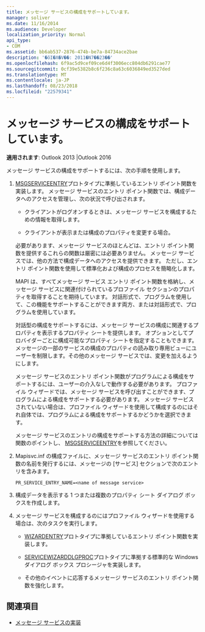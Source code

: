 ```yaml
---
title: メッセージ サービスの構成をサポートしています。
manager: soliver
ms.date: 11/16/2014
ms.audience: Developer
localization_priority: Normal
api_type:
- COM
ms.assetid: bb6ab537-2876-474b-be7a-84734ace2bae
description: '�ŏI�X�V��: 2011�N7��23��'
ms.openlocfilehash: 6f9ac5d9cef09ce6d4f3006ecc804db6291cae77
ms.sourcegitcommit: 0cf39e5382b8c6f236c8a63c6036849ed3527ded
ms.translationtype: MT
ms.contentlocale: ja-JP
ms.lasthandoff: 08/23/2018
ms.locfileid: "22579341"
---
```

# <a name="supporting-message-service-configuration"></a>メッセージ サービスの構成をサポートしています。
  
**適用されます**: Outlook 2013 |Outlook 2016 
  
メッセージ サービスの構成をサポートするには、次の手順を使用します。
  
1. [MSGSERVICEENTRY](msgserviceentry.md)プロトタイプに準拠しているエントリ ポイント関数を実装します。 メッセージ サービスのエントリ ポイント関数では、構成データへのアクセスを管理し、次の状況で呼び出されます。 
    
   - クライアントがログオンするときは、メッセージ サービスを構成するための情報を取得します。
    
   - クライアントが表示または構成のプロパティを変更する場合。 
    
   必要があります、メッセージ サービスのほとんどは、エントリ ポイント関数を提供するこれらの関数は厳密には必要ありません。 メッセージ サービスでは、他の方法で構成データへのアクセスを提供できます。 ただし、エントリ ポイント関数を使用して標準化および構成のプロセスを簡略化します。
    
   MAPI は、すべてメッセージ サービス エントリ ポイント関数を格納し、メッセージ サービスに関連付けられているプロファイル セクションのプロパティを取得することを期待しています。 対話形式で、プログラムを使用して、この機能をサポートすることができます両方、または対話形式で、プログラムを使用しています。
    
   対話型の構成をサポートするには、メッセージ サービスの構成に関連するプロパティを表示するプロパティ シートを提供します。 オプションとしてプロバイダーごとに構成可能なプロパティ シートを指定することもできます。 メッセージの一部のサービスの構成のプロパティの読み取り専用ビューにユーザーを制限します。その他のメッセージ サービスでは、変更を加えるようにします。
    
   メッセージ サービスのエントリ ポイント関数がプログラムによる構成をサポートするには、ユーザーの介入なしで動作する必要があります。 プロファイル ウィザードでは、メッセージ サービスを呼び出すことができます、プログラムによる構成をサポートする必要があります。 メッセージ サービスされていない場合は、プロファイル ウィザードを使用して構成するのにはそれ自体では、プログラムによる構成をサポートするかどうかを選択できます。
    
   メッセージ サービスのエントリの構成をサポートする方法の詳細については関数のポイントし、 [MSGSERVICEENTRY](msgserviceentry.md)を参照してください。
    
2. Mapisvc.inf の構成ファイルに、メッセージ サービスのエントリ ポイント関数の名前を発行するには、メッセージの [サービス] セクションで次のエントリを含みます。
    
   `PR_SERVICE_ENTRY_NAME=<name of message service>`
    
3. 構成データを表示する 1 つまたは複数のプロパティ シート ダイアログ ボックスを作成します。
    
4. メッセージ サービスを構成するのにはプロファイル ウィザードを使用する場合は、次のタスクを実行します。
    
   - [WIZARDENTRY](wizardentry.md)プロトタイプに準拠しているエントリ ポイント関数を実装します。 
    
   - [SERVICEWIZARDDLGPROC](servicewizarddlgproc.md)プロトタイプに準拠する標準的な Windows ダイアログ ボックス プロシージャを実装します。 
    
   - その他のイベントに応答するメッセージ サービスのエントリ ポイント関数を強化します。
    
## <a name="see-also"></a>関連項目

- [メッセージ サービスの実装](message-service-implementation.md)

